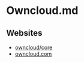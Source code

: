 # Owncloud.md

## Websites

* [owncloud/core](https://github.com/owncloud/core)
* [owncloud.com](https://owncloud.com/)
